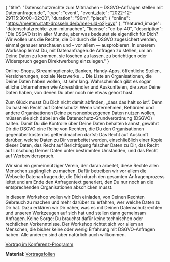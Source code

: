 {
    "title": "Datenschutzrechte zum Mitmachen – DSGVO-Anfragen stellen mit Datenanfragen.de",
    "type": "event",
    "event_date": "2022-12-29T15:30:00+02:00",
    "duration": "90m",
    "place": {
        "online": "https://meeten.statt-drosseln.de/b/mer-uld-o2j-uvp"
    },
    "featured_image": "datenschutzrechte-zum-mitmachen",
    "license": "cc-by-40",
    "description": "Die DSGVO ist in aller Munde, aber was bedeutet sie eigentlich für Dich? Wir wollen uns die Rechte, die Dir durch die DSGVO zugesichert werden, einmal genauer anschauen und – vor allem — ausprobieren. In unserem Workshop lernst Du, mit Datenanfragen.de Anfragen zu stellen, um an Deine Daten zu kommen, sie löschen zu lassen, zu berichtigen oder Widerspruch gegen Direktwerbung einzulegen."
}

Online-Shops, Streamingdienste, Banken, Handy-Apps, öffentliche Stellen, Versicherungen, soziale Netzwerke … Die Liste an Organisationen, die Deine Daten haben wollen, ist sehr lang. Wahrscheinlich gibt es sogar etliche Unternehmen wie Adresshändler und Auskunfteien, die zwar Deine Daten haben, von denen Du aber noch nie etwas gehört hast.

Zum Glück musst Du Dich nicht damit abfinden, „dass das halt so ist“. Denn Du hast ein Recht auf Datenschutz! Wenn Unternehmen, Behörden und andere Organisationen Deine personenbezogenen Daten nutzen wollen, müssen sie sich dabei an die Datenschutz-Grundverordnung (DSGVO) halten. Damit Du die Kontrolle über Deine Daten behalten kannst, gewährt Dir die DSGVO eine Reihe von Rechten, die Du den Organisationen gegenüber kostenlos geltendmachen darfst: Das Recht auf Auskunft darüber, welche Daten zu Dir verarbeitet werden, einschließlich einer Kopie dieser Daten, das Recht auf Berichtigung falscher Daten zu Dir, das Recht auf Löschung Deiner Daten unter bestimmten Umständen, und das Recht auf Werbewiderspruch.

Wir sind ein gemeinnütziger Verein, der daran arbeitet, diese Rechte allen Menschen zugänglich zu machen. Dafür betreiben wir vor allem die Webseite Datenanfragen.de, die Dich durch den gesamten Anfragenprozess leitet und am Ende den Anfragentext generiert, den Du nur noch an die entsprechenden Organisationen abschicken musst.

In diesem Workshop wollen wir Dich einladen, von Deinen Rechten Gebrauch zu machen und mehr darüber zu erfahren, wer welche Daten zu Dir hat. Dazu erklären wir Dir näher, was es mit Deinen Datenschutzrechten und unseren Werkzeugen auf sich hat und stellen dann gemeinsam Anfragen. Keine Sorge: Du brauchst dafür keine technischen oder rechtlichen Vorkenntnisse. Der Workshop richtet sich vor allem an Menschen, die bisher keine oder wenig Erfahrung mit DSGVO-Anfragen haben. Alle anderen sind aber natürlich auch willkommen.

[Vortrag im Konferenz-Programm](https://pretalx.c3voc.de/fire-shonks-2022/talk/TBBNKB/)

**Material**: [Vortragsfolien](https://static.dacdn.de/talks/slides/2022-12-29-fireshonks-workshop.pdf)
